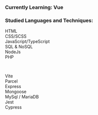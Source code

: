 ### Currently Learning: Vue

### Studied Languages and Techniques:
HTML <br>
CSS/SCSS <br>
JavaScript/TypeScript <br>
SQL & NoSQL <br>
NodeJs <br>
PHP <br>

<br>

Vite <br>
Parcel <br>
Express <br>
Mongoose <br>
MySql / MariaDB <br>
Jest <br>
Cypress <br>

<!--
**emiliamassing/emiliamassing** is a ✨ _special_ ✨ repository because its `README.md` (this file) appears on your GitHub profile.

Here are some ideas to get you started:

- 🔭 I’m currently working on ...
- 🌱 I’m currently learning ...
- 👯 I’m looking to collaborate on ...
- 🤔 I’m looking for help with ...
- 💬 Ask me about ...
- 📫 How to reach me: ...
- 😄 Pronouns: ...
- ⚡ Fun fact: ...
-->
